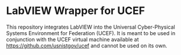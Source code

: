 # LabVIEW Wrapper for UCEF

This repository integrates LabVIEW into the Universal Cyber-Physical Systems Environment for Federation (UCEF). It is meant to be used in conjunction with the UCEF virtual machine available at https://github.com/usnistgov/ucef and cannot be used on its own.
